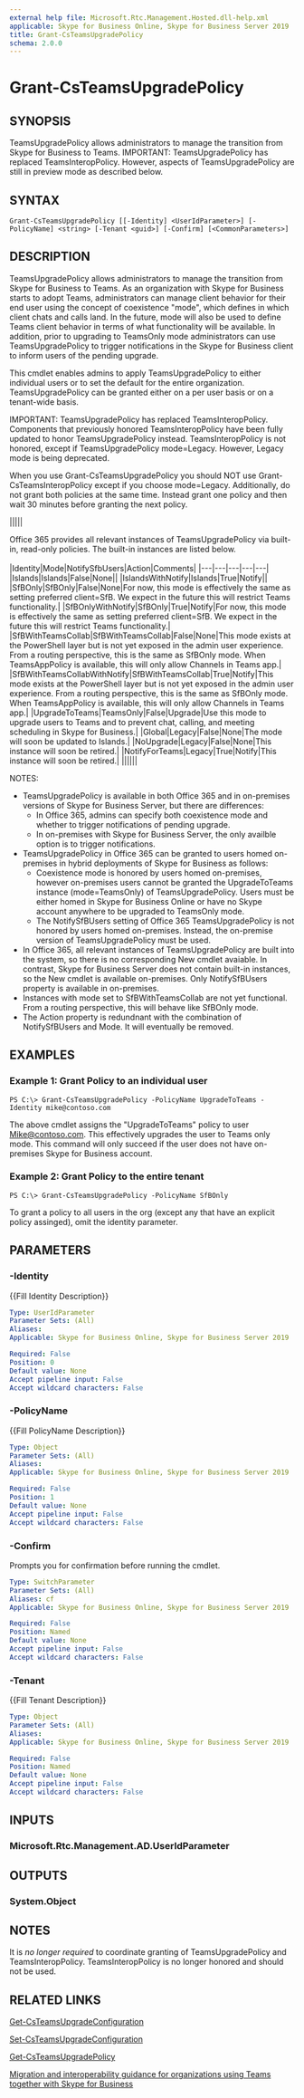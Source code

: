 ```yaml
---
external help file: Microsoft.Rtc.Management.Hosted.dll-help.xml
applicable: Skype for Business Online, Skype for Business Server 2019
title: Grant-CsTeamsUpgradePolicy
schema: 2.0.0
---
```


# Grant-CsTeamsUpgradePolicy

## SYNOPSIS
TeamsUpgradePolicy allows administrators to manage the transition from Skype for Business to Teams. IMPORTANT:  TeamsUpgradePolicy has replaced TeamsInteropPolicy.  However, aspects of TeamsUpgradePolicy are still in preview mode as described below.


## SYNTAX

```
Grant-CsTeamsUpgradePolicy [[-Identity] <UserIdParameter>] [-PolicyName] <string> [-Tenant <guid>] [-Confirm] [<CommonParameters>]
```

## DESCRIPTION
TeamsUpgradePolicy allows administrators to manage the transition from Skype for Business to Teams.  As an organization with Skype for Business starts to adopt Teams, administrators can manage client behavior for their end user using the concept of coexistence "mode", which defines in which client chats and calls land. In the future, mode will also be used to define Teams client behavior in terms of what functionality will be available.  In addition, prior to upgrading to TeamsOnly mode administrators can use TeamsUpgradePolicy to trigger notifications in the Skype for Business client to inform users of the pending upgrade. 

This cmdlet enables admins to apply TeamsUpgradePolicy to either individual users or to set the default for the entire organization. TeamsUpgradePolicy can be granted either on a per user basis or on a tenant-wide basis.  


IMPORTANT:  TeamsUpgradePolicy has replaced TeamsInteropPolicy. Components that previously honored TeamsInteropPolicy have been fully updated to honor TeamsUpgradePolicy instead. TeamsInteropPolicy is not honored, except if TeamsUpgradePolicy mode=Legacy. However, Legacy mode is being deprecated.

When you use Grant-CsTeamsUpgradePolicy you should NOT use Grant-CsTeamsInteropPolicy except if you choose mode=Legacy.  Additionally, do not grant both policies at the same time. Instead grant one policy and then wait 30 minutes before granting the next policy.



|||||

Office 365 provides all relevant instances of TeamsUpgradePolicy via built-in, read-only policies. The built-in instances are listed below.
</br>
</br>
|Identity|Mode|NotifySfbUsers|Action|Comments|
|---|---|---|---|---|
|Islands|Islands|False|None||
|IslandsWithNotify|Islands|True|Notify||
|SfBOnly|SfBOnly|False|None|For now, this mode is effectively the same as setting preferred client=SfB. We expect in the future this will restrict Teams functionality.|
|SfBOnlyWithNotify|SfBOnly|True|Notify|For now, this mode is effectively the same as setting preferred client=SfB. We expect in the future this will restrict Teams functionality.|
|SfBWithTeamsCollab|SfBWithTeamsCollab|False|None|This mode exists at the PowerShell layer but is not yet exposed in the admin user experience. From a routing perspective, this is the same as SfBOnly mode. When TeamsAppPolicy is available, this will only allow Channels in Teams app.|
|SfBWithTeamsCollabWithNotify|SfBWithTeamsCollab|True|Notify|This mode exists at the PowerShell layer but is not yet exposed in the admin user experience. From a routing perspective, this is the same as SfBOnly mode. When TeamsAppPolicy is available, this will only allow Channels in Teams app.|
|UpgradeToTeams|TeamsOnly|False|Upgrade|Use this mode to upgrade users to Teams and to prevent chat, calling, and meeting scheduling in Skype for Business.|
|Global|Legacy|False|None|The mode will soon be updated to Islands.|
|NoUpgrade|Legacy|False|None|This instance will soon be retired.|
|NotifyForTeams|Legacy|True|Notify|This instance will soon be retired.|
||||||



NOTES: 
- TeamsUpgradePolicy is available in both Office 365 and in on-premises versions of Skype for Business Server, but there are differences: 
    - In Office 365, admins can specify both coexistence mode and whether to trigger notifications of pending upgrade.  
    - In on-premises with Skype for Business Server, the only availble option is to trigger notifications. 
- TeamsUpgradePolicy in Office 365 can be granted to users homed on-premises in hybrid deployments of Skype for Business as follows:
    - Coexistence mode is honored by users homed on-premises, however on-premises users cannot be granted the UpgradeToTeams instance (mode=TeamsOnly) of TeamsUpgradePolicy.  Users must be either homed in Skype for Business Online or have no Skype account anywhere to be upgraded to TeamsOnly mode.    
    - The NotifySfBUsers setting of Office 365 TeamsUpgradePolicy is not honored by users homed on-premises. Instead, the on-premise version of TeamsUpgradePolicy must be used. 
- In Office 365, all relevant instances of TeamsUpgradePolicy are built into the system, so there is no corresponding New cmdlet avaiable. In contrast, Skype for Business Server does not contain built-in instances, so the New cmdlet is available on-premises.  Only NotifySfBUsers property is available in on-premises.
- Instances with mode set to SfBWithTeamsCollab are not yet functional. From a routing perspective, this will behave like SfBOnly mode.
- The Action property is redundnant with the combination of NotifySfBUsers and Mode. It will eventually be removed. 


## EXAMPLES

### Example 1: Grant Policy to an individual user
```
PS C:\> Grant-CsTeamsUpgradePolicy -PolicyName UpgradeToTeams -Identity mike@contoso.com
```

The above cmdlet assigns the "UpgradeToTeams" policy to user Mike@contoso.com.  This effectively upgrades the user to Teams only mode. This command will only succeed if the user does not have on-premises Skype for Business account. 

### Example 2: Grant Policy to the entire tenant 
```
PS C:\> Grant-CsTeamsUpgradePolicy -PolicyName SfBOnly 
```

To grant a policy to all users in the org (except any that have an explicit policy assinged), omit the identity parameter.

## PARAMETERS


### -Identity
{{Fill Identity Description}}

```yaml
Type: UserIdParameter
Parameter Sets: (All)
Aliases: 
Applicable: Skype for Business Online, Skype for Business Server 2019

Required: False
Position: 0
Default value: None
Accept pipeline input: False
Accept wildcard characters: False
```

### -PolicyName
{{Fill PolicyName Description}}

```yaml
Type: Object
Parameter Sets: (All)
Aliases: 
Applicable: Skype for Business Online, Skype for Business Server 2019

Required: False
Position: 1
Default value: None
Accept pipeline input: False
Accept wildcard characters: False
```

### -Confirm
Prompts you for confirmation before running the cmdlet.

```yaml
Type: SwitchParameter
Parameter Sets: (All)
Aliases: cf
Applicable: Skype for Business Online, Skype for Business Server 2019

Required: False
Position: Named
Default value: None
Accept pipeline input: False
Accept wildcard characters: False
```


### -Tenant
{{Fill Tenant Description}}

```yaml
Type: Object
Parameter Sets: (All)
Aliases: 
Applicable: Skype for Business Online, Skype for Business Server 2019

Required: False
Position: Named
Default value: None
Accept pipeline input: False
Accept wildcard characters: False
```





## INPUTS

### Microsoft.Rtc.Management.AD.UserIdParameter


## OUTPUTS

### System.Object

## NOTES

It is *no longer required* to coordinate granting of TeamsUpgradePolicy and TeamsInteropPolicy.  TeamsInteropPolicy is no longer honored and should not be used.



## RELATED LINKS

[Get-CsTeamsUpgradeConfiguration](Get-CsTeamsUpgradeConfiguration.md)

[Set-CsTeamsUpgradeConfiguration](Set-CsTeamsUpgradeConfiguration.md)

[Get-CsTeamsUpgradePolicy](Get-CsTeamsUpgradePolicy.md)

[Migration and interoperability guidance for organizations using Teams together with Skype for Business](https://docs.microsoft.com/en-us/MicrosoftTeams/migration-interop-guidance-for-teams-with-skype)
